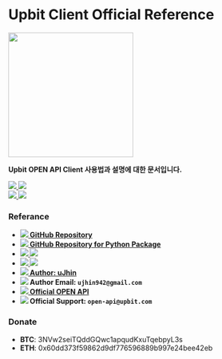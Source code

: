 # Upbit Client Official Reference

<img src="/images/logo.png" width="250" height="250">

**Upbit OPEN API Client 사용법과 설명에 대한 문서입니다.**

<a href="https://github.com/uJhin/upbit-client">
  <img src="https://img.shields.io/github/stars/uJhin/upbit-client?style=social">
  <img src="https://img.shields.io/github/forks/uJhin/upbit-client?style=social">
</a>
<br/>
<a href="https://github.com/uJhin/upbit-client/releases">
  <img src="https://img.shields.io/github/v/release/uJhin/upbit-client"/>
</a>
<a href="https://github.com/uJhin/upbit-client/blob/main/LICENSE">
  <img src="https://img.shields.io/github/license/uJhin/upbit-client"/>
</a>

### Referance

<ul>
  <li>
    <b>
      <a href="https://github.com/uJhin/upbit-client/">
        <img src="/images/github.svg"/> GitHub Repository
      </a>
    </b>
  </li>
  <li>
    <b>
      <a href="https://github.com/uJhin/python-upbit-client/">
        <img src="/images/github.svg"/> GitHub Repository for Python Package
      </a>
    </b>
  </li>
  <li>
    <b>
      <a href="https://pypi.org/project/upbit-client/">
        <img src="/images/pypi.svg"/>
        <img src="https://img.shields.io/pypi/v/upbit-client"/>
      </a>
    </b>
  </li>
  <li>
    <b>
      <a href="https://github.com/uJhin/upbit-client/issues/">
        <img src="/images/github.svg"/>
        <img src="https://img.shields.io/github/issues/uJhin/upbit-client"/>
      </a>
    </b>
  </li>
  <li>
    <b>
      <a href="https://github.com/uJhin/">
        <img src="/images/github.svg"/> Author: uJhin
      </a>
    </b>
  </li>
  <li>
    <b>
      <img src="/images/email.png"> Author Email: <code>ujhin942@gmail.com</code>
    </b>
  </li>
  <li>
    <a href="https://docs.upbit.com/docs/">
      <b>
        <img src="/images/upbit_favicon.png"/> Official OPEN API
      </b>
    </a>
  </li>
  <li>
    <b>
      <img src="/images/upbit_favicon.png"/> Official Support: <code>open-api@upbit.com</code>
    </b>
  </li>
</ul>


### Donate
- **BTC**: 3NVw2seiTQddGQwc1apqudKxuTqebpyL3s
- **ETH**: 0x60dd373f59862d9df776596889b997e24bee42eb